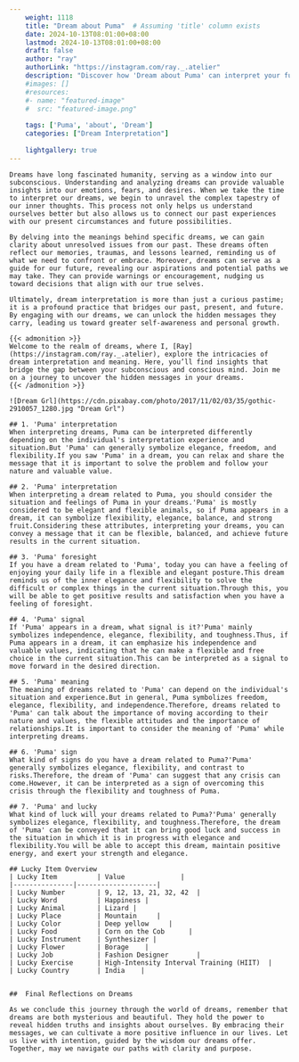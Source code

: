 ```yaml
---
    weight: 1118
    title: "Dream about Puma"  # Assuming 'title' column exists
    date: 2024-10-13T08:01:00+08:00
    lastmod: 2024-10-13T08:01:00+08:00
    draft: false
    author: "ray"
    authorLink: "https://instagram.com/ray._.atelier"
    description: "Discover how 'Dream about Puma' can interpret your future and uncover its significant meanings in your life."
    #images: []
    #resources:
    #- name: "featured-image"
    #  src: "featured-image.png"
    
    tags: ['Puma', 'about', 'Dream']
    categories: ["Dream Interpretation"]
    
    lightgallery: true
---
```

    
    Dreams have long fascinated humanity, serving as a window into our subconscious. Understanding and analyzing dreams can provide valuable insights into our emotions, fears, and desires. When we take the time to interpret our dreams, we begin to unravel the complex tapestry of our inner thoughts. This process not only helps us understand ourselves better but also allows us to connect our past experiences with our present circumstances and future possibilities.
    
    By delving into the meanings behind specific dreams, we can gain clarity about unresolved issues from our past. These dreams often reflect our memories, traumas, and lessons learned, reminding us of what we need to confront or embrace. Moreover, dreams can serve as a guide for our future, revealing our aspirations and potential paths we may take. They can provide warnings or encouragement, nudging us toward decisions that align with our true selves.
    
    Ultimately, dream interpretation is more than just a curious pastime; it is a profound practice that bridges our past, present, and future. By engaging with our dreams, we can unlock the hidden messages they carry, leading us toward greater self-awareness and personal growth.
    
    {{< admonition >}}
    Welcome to the realm of dreams, where I, [Ray](https://instagram.com/ray._.atelier), explore the intricacies of dream interpretation and meaning. Here, you’ll find insights that bridge the gap between your subconscious and conscious mind. Join me on a journey to uncover the hidden messages in your dreams.
    {{< /admonition >}}
    
    ![Dream Grl](https://cdn.pixabay.com/photo/2017/11/02/03/35/gothic-2910057_1280.jpg "Dream Grl")
    
    ## 1. 'Puma' interpretation
    When interpreting dreams, Puma can be interpreted differently depending on the individual's interpretation experience and situation.But 'Puma' can generally symbolize elegance, freedom, and flexibility.If you saw 'Puma' in a dream, you can relax and share the message that it is important to solve the problem and follow your nature and valuable value.
    
    ## 2. 'Puma' interpretation
    When interpreting a dream related to Puma, you should consider the situation and feelings of Puma in your dreams.'Puma' is mostly considered to be elegant and flexible animals, so if Puma appears in a dream, it can symbolize flexibility, elegance, balance, and strong fruit.Considering these attributes, interpreting your dreams, you can convey a message that it can be flexible, balanced, and achieve future results in the current situation.
    
    ## 3. 'Puma' foresight
    If you have a dream related to 'Puma', today you can have a feeling of enjoying your daily life in a flexible and elegant posture.This dream reminds us of the inner elegance and flexibility to solve the difficult or complex things in the current situation.Through this, you will be able to get positive results and satisfaction when you have a feeling of foresight.
    
    ## 4. 'Puma' signal
    If 'Puma' appears in a dream, what signal is it?'Puma' mainly symbolizes independence, elegance, flexibility, and toughness.Thus, if Puma appears in a dream, it can emphasize his independence and valuable values, indicating that he can make a flexible and free choice in the current situation.This can be interpreted as a signal to move forward in the desired direction.
    
    ## 5. 'Puma' meaning
    The meaning of dreams related to 'Puma' can depend on the individual's situation and experience.But in general, Puma symbolizes freedom, elegance, flexibility, and independence.Therefore, dreams related to 'Puma' can talk about the importance of moving according to their nature and values, the flexible attitudes and the importance of relationships.It is important to consider the meaning of 'Puma' while interpreting dreams.
    
    ## 6. 'Puma' sign
    What kind of signs do you have a dream related to Puma?'Puma' generally symbolizes elegance, flexibility, and contrast to risks.Therefore, the dream of 'Puma' can suggest that any crisis can come.However, it can be interpreted as a sign of overcoming this crisis through the flexibility and toughness of Puma.
    
    ## 7. 'Puma' and lucky
    What kind of luck will your dreams related to Puma?'Puma' generally symbolizes elegance, flexibility, and toughness.Therefore, the dream of 'Puma' can be conveyed that it can bring good luck and success in the situation in which it is in progress with elegance and flexibility.You will be able to accept this dream, maintain positive energy, and exert your strength and elegance.
    
    ## Lucky Item Overview
    | Lucky Item          | Value              |
    |---------------|--------------------|
    | Lucky Number        | 9, 12, 13, 21, 32, 42  |
    | Lucky Word          | Happiness |
    | Lucky Animal        | Lizard |
    | Lucky Place         | Mountain     |
    | Lucky Color         | Deep yellow     |
    | Lucky Food          | Corn on the Cob      |
    | Lucky Instrument    | Synthesizer |
    | Lucky Flower        | Borage    |
    | Lucky Job           | Fashion Designer       |
    | Lucky Exercise      | High-Intensity Interval Training (HIIT)  |
    | Lucky Country       | India    |
    
    
    ##  Final Reflections on Dreams
    
    As we conclude this journey through the world of dreams, remember that dreams are both mysterious and beautiful. They hold the power to reveal hidden truths and insights about ourselves. By embracing their messages, we can cultivate a more positive influence in our lives. Let us live with intention, guided by the wisdom our dreams offer. Together, may we navigate our paths with clarity and purpose.
    